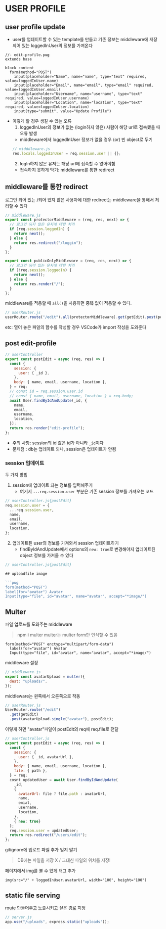 # USER PROFILE

## user profile update

- user를 업데이트할 수 있는 template를 만들고 기존 정보는 middleware에 저장되어 있는 loggedInUser의 정보를 가져온다

```pug
//- edit-profile.pug
extends base

block content
  form(method="POST")
    input(placeholder="Name", name="name", type="text" required, value=loggedInUser.name)
    input(placeholder="Email", name="email", type="email" required, value=loggedInUser.email)
    input(placeholder="Username", name="username", type="text" required, value=loggedInUser.username)
    input(placeholder="Location", name="location", type="text" required, value=loggedInUser.location)
    input(type="submit", value="Update Profile")
```

- 이렇게 할 경우 생길 수 있는 오류
  1. loggedInUser의 정보가 없는 (login하지 않은) 사람이 해당 url로 접속했을 때 오류 발생
  - middleware에서 loggedInUser 정보가 없을 경우 (or) 빈 object로 두기
  ```js
  // midddleware.js
  res.locals.loggedInUser = req.session.user || {};
  ```
  2. logIn하지 않은 유저는 해당 url에 접속할 수 없어야함
  - 접속하지 못하게 막기: middleware를 통한 redirect

## middleware를 통한 redirect

로그인 되어 있는 /되어 있지 않은 사용자에 대한 redirect는 middleware을 통해서 처리할 수 있다

```js
// middleware.js
export const protectorMiddleware = (req, res, next) => {
  // 로그인 되지 않은 유저에 대한 처리
  if (req.session.loggedIn) {
    return next();
  } else {
    return res.redirect("/loggin");
  }
};

export const publicOnlyMiddleware = (req, res, next) => {
  // 로그인 되어 있는 유저에 대한 처리
  if (!req.session.loggedIn) {
    return next();
  } else {
    return res.render("/");
  }
};
```

middleware를 적용할 때 `all()`을 사용하면 중복 없이 적용할 수 있다.

```js
// userRouter.js
userRouter.route("/edit").all(protectorMiddleware).get(getEdit).post(postEdit);
```

etc: 열어 놓은 파일의 함수를 작성할 경우 VSCode가 import 작성을 도와준다

## post edit-profile

```js
// userController
export const postEdit = async (req, res) => {
  const {
    session: {
      user: { _id },
    },
    body: { name, email, username, location },
  } = req;
  // const id = req.session.user.id
  // const { name, email, username, location } = req.body;
  await User.findByIdAndUpdate(_id, {
    name,
    email,
    username,
    location,
  });
  return res.render("edit-profile");
};
```

- 주의 사항: session의 id 값은 id가 아니라 `_id`이다
- 문제점 : db는 업데이트 되나, session은 업데이트가 안됨

### session 업데이트

두 가지 방법

1. session에 업데이트 되는 정보를 입력해주기
   - 여기서 `...req.session.user` 부분은 기존 session 정보를 가져오는 코드

```js
// userController.js{postEdit}
req.session.user = {
  ...req.session.user,
  name,
  email,
  username,
  location,
};
```

2. 업데이트된 user의 정보를 가져와서 session 업데이트하기
   - findByIdAndUpdate에서 options의 `new: true`로 변경해야지 업데이트된 object 정보를 가져올 수 있다

````js
// userController.js{postEdit}

## uploadfile image

```pug
form(method="POST")
label(for="avatar") Avatar
Input(type="file", id="avatar", name="avatar", accept="*image/")
````

## Multer

파일 업로드를 도와주는 middleware

> npm i multer
> multer는 multer form만 인식할 수 있음

```pug
form(method="POST" enctype="multipart/form-data")
  label(for="avatar") Avatar
  Input(type="file", id="avatar", name="avatar", accept="*image/")
```

middleware 설정

```js
// middleware.js
export const avatarUpload = multer({
  dest: "uploads/",
});
```

middleware는 왼쪽에서 오른쪽으로 작동

```js
// userRouter.js
UserRouter.route("/edit")
  .get(getEdit)
  .post(avatarUpload.single("avatar"), postEdit);
```

이렇게 하면 "avatar"파일이 postEdit의 req에 req.file로 전달

```js
// userController.js
export const postEdit = async (req, res) => {
  const {
    session: {
      user: { _id, avatarUrl },
    },
    body: { name, email, username, location },
    file: { path },
  } = req;
  cosnt updatedUser = await User.findByIdAndUpdate(
    _id,
    {
      avatarUrl: file ? file.path : avatarUrl,
      name,
      emial,
      username,
      location,
    },
    { new: true}
  );
  req.session.user = updatedUser;
  return res.redirect("/users/edit");
};
```

gitignore에 업로드 파일 추가 잊지 말기

> DB에는 파일을 저장 X / 그대신 파일의 위치를 저장!

페이지에서 img를 볼 수 있게 태그 추가

```pug
img(src="/" + loggedInUser.avatarUrl, width="100", height="100")
```

## static file serving

route 만들어주고 노출시키고 싶은 경로 지정

```js
// server.js
app.use("/uploads", express.static("uploads"));
```

